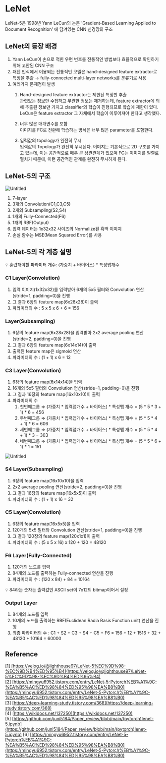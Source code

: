 # LeNet

LeNet-5은 1998년 Yann LeCun의 논문 'Gradient-Based Learning Applied to Document Recognition' 에 담겨있는 CNN 신경망의 구조

## LeNet의 등장 배경

1. Yann LeCun이 손으로 적힌 우편 번호를 전통적인 방법보다 효율적으로 확인하기 위해 고안된 CNN 구조
2. 패턴 인식에서 이용되는 전통적인 모델은 hand-designed feature extractor로 특징을 추출 → fully-connected multi-layer networks를 분류기로 사용
3. 여러가지 문제점이 발생
   1. Hand-designed feature extractor는 제한된 특징만 추출<br>
           관련있는 정보만 수집하고 무관한 정보는 제거하는데, feature extractor에 의해 추출된 정보만 가지고 classifier의 학습이 진행되므로 학습에 제한이 있다. LeCun은 feature extractor 그 자체에서 학습이 이루어져야 한다고 생각했다.

   2. 너무 많은 매개변수를 포함<br>
        이미지를 FC로 전환해 학습하는 방식은 너무 많은 parameter를 포함한다.

   3. 입력값의 topology가 완전히 무시<br>
        입력값의 Topology가 완전히 무시된다. 이미지는 기본적으로 2D 구조를 가지고 있는데, 이는 공간적으로 매우 큰 상관관계가 있으며 FC는 이미지를 일렬로 펼치기 때문에, 이런 공간적인 관계를 완전히 무시하게 된다.
        
## LeNet-5의 구조
![Untitled](https://github.com/pjs990301/23-24-AI-Vision-Study/blob/main/%ED%91%9C%EC%A7%80%EC%84%B1/1%EC%A3%BC%EC%B0%A8/figure/fig1.png?raw=true)

1. 7-layer
2. 3개의 Convolution(C1,C3,C5)
3. 2개의 Subsampling(S2,S4)
4. 1개의 Fully-Connected(F6)
5. 1개의 RBF(Output)
6. 입력 데이터는 1x32x32 사이즈의 Normalize된 흑백 이미지
7. 손실 함수는 MSE(Mean Squared Error)를 사용

## LeNet-5의 각 계층 설명

💡 훈련해야할 파라미터 개수: (가중치 + 바이어스) * 특성맵개수

### C1 Layer(Convolution)

1. 입력 이미지(1x32x32)를 입력받아 6개의 5x5 필터와 Convolution 연산(stride=1, padding=0)을 진행 
2. 그 결과 6장의 feature map(6x28x28)이 출력
3. 파라미터의 수 : 5 x 5 x 6 + 6 = 156

### Layer(Subsampling)

1. 6장의 feature map(6x28x28)을 입력받아 2x2 average pooling 연산(stride=2, padding=0)을 진행
2. 그 결과 6장의 feature map(6x14x14)이 출력
3. 출력된 feature map은 sigmoid 연산
4. 파라미터의 수 : (1 + 1) x 6 = 12

### C3 Layer(Convolution)

1. 6장의 feature map(6x14x14)을 입력
2. 16개의 5x5 필터와 Convolution 연산(stride=1, padding=0)을 진행
3. 그 결과 16장의 feature map(16x10x10)이 출력
4. 파라미터의 수
   1. 첫번째그룹 ⇒ (가중치 * 입력맵개수 + 바이어스) * 특성맵 개수 = (5 * 5 * 3 + 1) * 6 = 456
   2. 두번째그룹 ⇒ (가중치 * 입력맵개수 + 바이어스) * 특성맵 개수 = (5 * 5 * 4 + 1) * 6 = 606
   3. 세번째그룹 ⇒ (가중치 * 입력맵개수 + 바이어스) * 특성맵 개수 = (5 * 5 * 4 + 1) * 3 = 303
   4. 네번째그룹 ⇒ (가중치 * 입력맵개수 + 바이어스) * 특성맵 개수 = (5 * 5 * 6 + 1) * 1 = 151

![Untitled](https://github.com/pjs990301/23-24-AI-Vision-Study/blob/main/%ED%91%9C%EC%A7%80%EC%84%B1/1%EC%A3%BC%EC%B0%A8/figure/fig2.png?raw=true)

### S4 Layer(Subsampling)

1. 6장의 feature map(16x10x10)을 입력
2. 2x2 average pooling 연산(stride=2, padding=0)을 진행
3. 그 결과 16장의 feature map(16x5x5)이 출력
4. 파라미터의 수 : (1 + 1) x 16 = 32

### C5 Layer(Convolution)

1. 6장의 feature map(16x5x5)을 입력
2. 120개의 5x5 필터와 Convolution 연산(stride=1, padding=0)을 진행
3. 그 결과 120장의 feature map(120x1x1)이 출력
4. 파라미터의 수 : (5 x 5 x 16) x 120 + 120 = 48120

### F6 Layer(Fully-Connected)

1. 120개의 노드를 입력
2. 84개의 노드를 출력하는 Fully-connected 연산을 진행
3. 파라미터의 수 : (120 x 84) + 84 = 10164

<aside>
💡 84라는 숫자는 출력값인 ASCII set이 7x12의 bitmap이어서 설정
</aside>

### Output Layer

1. 84개의 노드를 입력
2. 10개의 노드를 출력하는 RBF(Euclidean Radia Basis Function unit) 연산을 진행
3. 최종 파라미터의 수 : C1 + S2 + C3 + S4 + C5 + F6 = 156 + 12 + 1516 + 32 + 48120 + 10164 = 60000

## Reference

[1] [https://velog.io/@lighthouse97/LeNet-5%EC%9D%98-%EC%9D%B4%ED%95%B4](https://velog.io/@lighthouse97/LeNet-5%EC%9D%98-%EC%9D%B4%ED%95%B4)    
[2] [https://mingyu6952.tistory.com/entry/LeNet-5-Pytorch%EB%A1%9C-%EA%B5%AC%ED%98%84%ED%95%98%EA%B8%B0](https://mingyu6952.tistory.com/entry/LeNet-5-Pytorch%EB%A1%9C-%EA%B5%AC%ED%98%84%ED%95%98%EA%B8%B0)    
[3] [https://deep-learning-study.tistory.com/368](https://deep-learning-study.tistory.com/368)    
[4] [https://wikidocs.net/137250](https://wikidocs.net/137250)    
[5] [https://github.com/juni5184/Paper_review/blob/main/(pytorch)lenet-5.ipynb](https://github.com/juni5184/Paper_review/blob/main/(pytorch)lenet-5.ipynb)
[6] [https://mingyu6952.tistory.com/entry/LeNet-5-Pytorch%EB%A1%9C-%EA%B5%AC%ED%98%84%ED%95%98%EA%B8%B0](https://mingyu6952.tistory.com/entry/LeNet-5-Pytorch%EB%A1%9C-%EA%B5%AC%ED%98%84%ED%95%98%EA%B8%B0)

